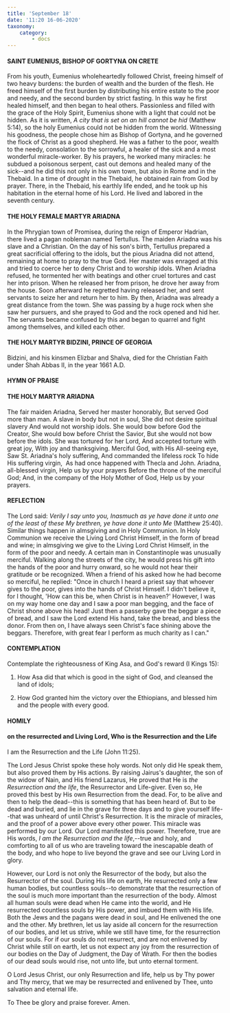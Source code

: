 ```yaml
---
title: 'September 18'
date: '11:20 16-06-2020'
taxonomy:
    category:
        - docs
---
```


#### SAINT EUMENIUS, BISHOP OF GORTYNA ON CRETE

From his youth, Eumenius wholeheartedly followed Christ, freeing himself of two heavy burdens: the burden of wealth and the burden of the flesh. He freed himself of the first burden by distributing his entire estate to the poor and needy, and the second burden by strict fasting. In this way he first healed himself, and then began to heal others. Passionless and filled with the grace of the Holy Spirit, Eumenius shone with a light that could not be hidden. As it is written, *A city that is set on an hill cannot be hid* (Matthew 5:14), so the holy Eumenius could not be hidden from the world. Witnessing his goodness, the people chose him as Bishop of Gortyna, and he governed the flock of Christ as a good shepherd. He was a father to the poor, wealth to the needy, consolation to the sorrowful, a healer of the sick and a most wonderful miracle-worker. By his prayers, he worked many miracles: he subdued a poisonous serpent, cast out demons and healed many of the sick--and he did this not only in his own town, but also in Rome and in the Thebaid. In a time of drought in the Thebaid, he obtained rain from God by prayer. There, in the Thebaid, his earthly life ended, and he took up his habitation in the eternal home of his Lord. He lived and labored in the seventh century.

#### THE HOLY FEMALE MARTYR ARIADNA

In the Phrygian town of Promisea, during the reign of Emperor Hadrian, there lived a pagan nobleman named Tertullus. The maiden Ariadna was his slave and a Christian. On the day of his son's birth, Tertullus prepared a great sacrificial offering to the idols, but the pious Ariadna did not attend, remaining at home to pray to the true God. Her master was enraged at this and tried to coerce her to deny Christ and to worship idols. When Ariadna refused, he tormented her with beatings and other cruel tortures and cast her into prison. When he released her from prison, he drove her away from the house. Soon afterward he regretted having released her, and sent servants to seize her and return her to him. By then, Ariadna was already a great distance from the town. She was passing by a huge rock when she saw her pursuers, and she prayed to God and the rock opened and hid her. The servants became confused by this and began to quarrel and fight among themselves, and killed each other.

#### THE HOLY MARTYR BIDZINI, PRINCE OF GEORGIA

Bidzini, and his kinsmen Elizbar and Shalva, died for the Christian Faith under Shah Abbas II, in the year 1661 A.D.


#### HYMN OF PRAISE
#### 
#### THE HOLY MARTYR ARIADNA

The fair maiden Ariadna,
Served her master honorably,
But served God more than man.
A slave in body but not in soul,
She did not desire spiritual slavery
And would not worship idols.
She would bow before God the Creator,
She would bow before Christ the Savior,
But she would not bow before the idols.
She was tortured for her Lord,
And accepted torture with great joy,
With joy and thanksgiving.
Merciful God, with His All-seeing eye,
Saw St. Ariadna's holy suffering,
And commanded the lifeless rock
To hide His suffering virgin, 
As had once happened with Thecla and John.
Ariadna, all-blessed virgin,
Help us by your prayers
Before the throne of the merciful God;
And, in the company of the Holy Mother of God,
Help us by your prayers.


#### REFLECTION


The Lord said: *Verily I say unto you, Inasmuch as ye have done it unto one of the least of these My brethren, ye have done it unto Me* (Matthew 25:40). Similar things happen in almsgiving and in Holy Communion. In Holy Communion we receive the Living Lord Christ Himself, in the form of bread and wine; in almsgiving we give to the Living Lord Christ Himself, in the form of the poor and needy. A certain man in Constantinople was unusually merciful. Walking along the streets of the city, he would press his gift into the hands of the poor and hurry onward, so he would not hear their gratitude or be recognized. When a friend of his asked how he had become so merciful, he replied: "Once in church I heard a priest say that whoever gives to the poor, gives into the hands of Christ Himself. I didn't believe it, for I thought, 'How can this be, when Christ is in heaven?' However, I was on my way home one day and I saw a poor man begging, and the face of Christ shone above his head! Just then a passerby gave the beggar a piece of bread, and I saw the Lord extend His hand, take the bread, and bless the donor. From then on, I have always seen Christ's face shining above the beggars. Therefore, with great fear I perform as much charity as I can."



#### CONTEMPLATION


Contemplate the righteousness of King Asa, and God's reward (I Kings 15):

1.  How Asa did that which is good in the sight of God, and cleansed the land of idols;

1.  How God granted him the victory over the Ethiopians, and blessed him and the people with every good.



#### HOMILY

#### on the resurrected and Living Lord, Who is the Resurrection and the Life

I am the Resurrection and the Life (John 11:25).

The Lord Jesus Christ spoke these holy words. Not only did He speak them, but also proved them by His actions. By raising Jairus's daughter, the son of the widow of Nain, and His friend Lazarus, He proved that He is *the Resurrection and the life*, the Resurrector and Life-giver. Even so, He proved this best by His own Resurrection from the dead. For, to be alive and then to help the dead--this is something that has been heard of. But to be dead and buried, and lie in the grave for three days and to give yourself life--that was unheard of until Christ's Resurrection. It is the miracle of miracles, and the proof of a power above every other power. This miracle was performed by our Lord. Our Lord manifested this power. Therefore, true are His words, *I am the Resurrection and the life*,--true and holy, and comforting to all of us who are traveling toward the inescapable death of the body, and who hope to live beyond the grave and see our Living Lord in glory.

However, our Lord is not only the Resurrector of the body, but also the Resurrector of the soul. During His life on earth, He resurrected only a few human bodies, but countless souls--to demonstrate that the resurrection of the soul is much more important than the resurrection of the body. Almost all human souls were dead when He came into the world, and He resurrected countless souls by His power, and imbued them with His life. Both the Jews and the pagans were dead in soul, and He enlivened the one and the other. My brethren, let us lay aside all concern for the resurrection of our bodies, and let us strive, while we still have time, for the resurrection of our souls. For if our souls do not resurrect, and are not enlivened by Christ while still on earth, let us not expect any joy from the resurrection of our bodies on the Day of Judgment, the Day of Wrath. For then the bodies of our dead souls would rise, not unto life, but unto eternal torment.

O Lord Jesus Christ, our only Resurrection and life, help us by Thy power and Thy mercy, that we may be resurrected and enlivened by Thee, unto salvation and eternal life.

To Thee be glory and praise forever. Amen. 

